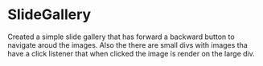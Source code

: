 # SlideGallery
Created a simple slide gallery that has forward a backward button to navigate aroud the images.
Also the there are small divs with images tha have a click listener that when clicked the image is render on the large div.
